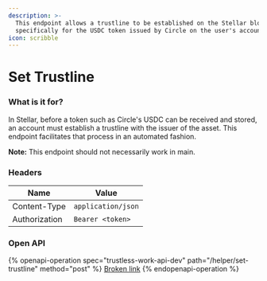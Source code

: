 ```yaml
---
description: >-
  This endpoint allows a trustline to be established on the Stellar blockchain
  specifically for the USDC token issued by Circle on the user's account.
icon: scribble
---
```


# Set Trustline

### What is it for?

In Stellar, before a token such as Circle's USDC can be received and stored, an account must establish a trustline with the issuer of the asset. This endpoint facilitates that process in an automated fashion.

**Note:** This endpoint should not necessarily work in main.

### **Headers**

| Name          | Value              |
| ------------- | ------------------ |
| Content-Type  | `application/json` |
| Authorization | `Bearer <token>`   |



### Open API

{% openapi-operation spec="trustless-work-api-dev" path="/helper/set-trustline" method="post" %}
[Broken link](broken-reference)
{% endopenapi-operation %}
